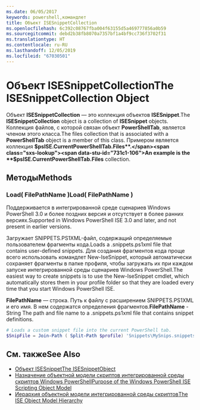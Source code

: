 ```yaml
---
ms.date: 06/05/2017
keywords: powershell,командлет
title: Объект ISESnippetCollection
ms.openlocfilehash: 6c392c08767fba004f63155d5a469777856a0b59
ms.sourcegitcommit: debd2b38fb8070a7357bf1a4bf9cc736f3702f31
ms.translationtype: HT
ms.contentlocale: ru-RU
ms.lasthandoff: 12/05/2019
ms.locfileid: "67030501"
---
```

# <a name="the-isesnippetcollection-object"></a><span data-ttu-id="731c1-103">Объект ISESnippetCollection</span><span class="sxs-lookup"><span data-stu-id="731c1-103">The ISESnippetCollection Object</span></span>

<span data-ttu-id="731c1-104">Объект **ISESnippetCollection** — это коллекция объектов **ISESnippet**.</span><span class="sxs-lookup"><span data-stu-id="731c1-104">The **ISESnippetCollection** object is a collection of **ISESnippet** objects.</span></span> <span data-ttu-id="731c1-105">Коллекция файлов, с которой связан объект **PowerShellTab**, является членом этого класса.</span><span class="sxs-lookup"><span data-stu-id="731c1-105">The files collection that is associated with a **PowerShellTab** object is a member of this class.</span></span> <span data-ttu-id="731c1-106">Примером является коллекция **$psISE.CurrentPowerShellTab.Files**.</span><span class="sxs-lookup"><span data-stu-id="731c1-106">An example is the **$psISE.CurrentPowerShellTab.Files** collection.</span></span>

## <a name="methods"></a><span data-ttu-id="731c1-107">Методы</span><span class="sxs-lookup"><span data-stu-id="731c1-107">Methods</span></span>

### <a name="load-filepathname-"></a><span data-ttu-id="731c1-108">Load\( FilePathName \)</span><span class="sxs-lookup"><span data-stu-id="731c1-108">Load\( FilePathName \)</span></span>

<span data-ttu-id="731c1-109">Поддерживается в интегрированной среде сценариев Windows PowerShell 3.0 и более поздних версия и отсутствует в более ранних версиях.</span><span class="sxs-lookup"><span data-stu-id="731c1-109">Supported in Windows PowerShell ISE 3.0 and later, and not present in earlier versions.</span></span>

<span data-ttu-id="731c1-110">Загружает SNIPPETS.PS1XML-файл, содержащий определяемые пользователем фрагменты кода.</span><span class="sxs-lookup"><span data-stu-id="731c1-110">Loads a .snippets.ps1xml file that contains user-defined snippets.</span></span> <span data-ttu-id="731c1-111">Для создания фрагментов кода проще всего использовать командлет New-IseSnippet, который автоматически сохраняет фрагменты в папке профиля, чтобы загружать их при каждом запуске интегрированной среды сценариев Windows PowerShell.</span><span class="sxs-lookup"><span data-stu-id="731c1-111">The easiest way to create snippets is to use the New-IseSnippet cmdlet, which automatically stores them in your profile folder so that they are loaded every time that you start Windows PowerShell ISE.</span></span>

<span data-ttu-id="731c1-112">**FilePathName** — строка. Путь к файлу с расширением SNIPPETS.PS1XML и его имя. В нем содержатся определения фрагментов.</span><span class="sxs-lookup"><span data-stu-id="731c1-112">**FilePathName** - String The path and file name to a .snippets.ps1xml file that contains snippet definitions.</span></span>

```powershell
# Loads a custom snippet file into the current PowerShell tab.
$SnipFile = Join-Path ( Split-Path $profile) 'Snippets\MySnips.snippets.ps1xml' $psISE.CurrentPowerShellTab.Snippets.Add($SnipPath)
```

## <a name="see-also"></a><span data-ttu-id="731c1-113">См. также</span><span class="sxs-lookup"><span data-stu-id="731c1-113">See Also</span></span>

- [<span data-ttu-id="731c1-114">Объект ISESnippet</span><span class="sxs-lookup"><span data-stu-id="731c1-114">The ISESnippetObject</span></span>](The-ISESnippetObject.md)
- [<span data-ttu-id="731c1-115">Назначение объектной модели скриптов интегрированной среды скриптов Windows PowerShell</span><span class="sxs-lookup"><span data-stu-id="731c1-115">Purpose of the Windows PowerShell ISE Scripting Object Model</span></span>](Purpose-of-the-Windows-PowerShell-ISE-Scripting-Object-Model.md)
- [<span data-ttu-id="731c1-116">Иерархия объектной модели интегрированной среды скриптов</span><span class="sxs-lookup"><span data-stu-id="731c1-116">The ISE Object Model Hierarchy</span></span>](The-ISE-Object-Model-Hierarchy.md)
